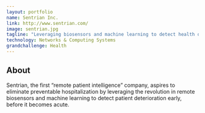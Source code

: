 ```yaml
---
layout: portfolio
name: Sentrian Inc.
link: http://www.sentrian.com/
image: sentrian.jpg
tagline: "Leveraging biosensors and machine learning to detect health deterioration remotely."
technology: Networks & Computing Systems
grandchallenge: Health
---
```

## About

Sentrian, the first “remote patient intelligence” company, aspires to eliminate preventable hospitalization by leveraging the revolution in remote biosensors and machine learning to detect patient deterioration early, before it becomes acute.